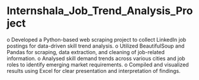 # Internshala_Job_Trend_Analysis_Project
o Developed a Python-based web scraping project to collect LinkedIn job postings for data-driven skill trend analysis. 
o Utilized BeautifulSoup and Pandas for scraping, data extraction, and cleaning of job-related information. 
o Analysed skill demand trends across various cities and job roles to identify emerging market requirements. 
o Compiled and visualized results using Excel for clear presentation and interpretation of findings.
